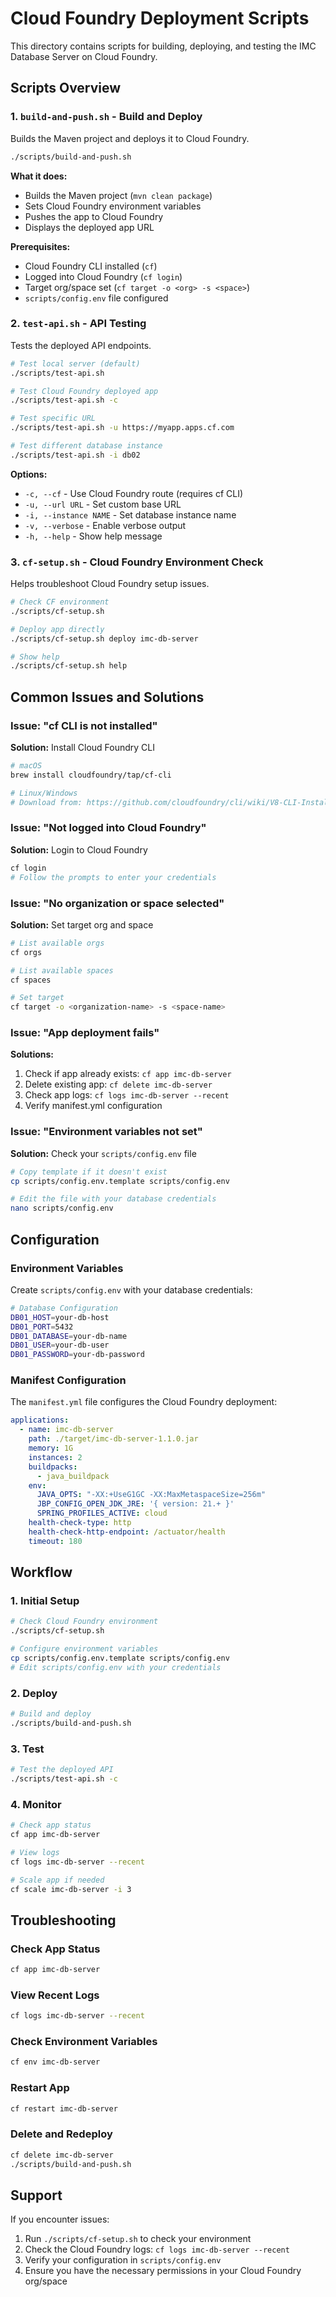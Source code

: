 # Cloud Foundry Deployment Scripts

This directory contains scripts for building, deploying, and testing the IMC Database Server on Cloud Foundry.

## Scripts Overview

### 1. `build-and-push.sh` - Build and Deploy
Builds the Maven project and deploys it to Cloud Foundry.

```bash
./scripts/build-and-push.sh
```

**What it does:**
- Builds the Maven project (`mvn clean package`)
- Sets Cloud Foundry environment variables
- Pushes the app to Cloud Foundry
- Displays the deployed app URL

**Prerequisites:**
- Cloud Foundry CLI installed (`cf`)
- Logged into Cloud Foundry (`cf login`)
- Target org/space set (`cf target -o <org> -s <space>`)
- `scripts/config.env` file configured

### 2. `test-api.sh` - API Testing
Tests the deployed API endpoints.

```bash
# Test local server (default)
./scripts/test-api.sh

# Test Cloud Foundry deployed app
./scripts/test-api.sh -c

# Test specific URL
./scripts/test-api.sh -u https://myapp.apps.cf.com

# Test different database instance
./scripts/test-api.sh -i db02
```

**Options:**
- `-c, --cf` - Use Cloud Foundry route (requires cf CLI)
- `-u, --url URL` - Set custom base URL
- `-i, --instance NAME` - Set database instance name
- `-v, --verbose` - Enable verbose output
- `-h, --help` - Show help message

### 3. `cf-setup.sh` - Cloud Foundry Environment Check
Helps troubleshoot Cloud Foundry setup issues.

```bash
# Check CF environment
./scripts/cf-setup.sh

# Deploy app directly
./scripts/cf-setup.sh deploy imc-db-server

# Show help
./scripts/cf-setup.sh help
```

## Common Issues and Solutions

### Issue: "cf CLI is not installed"
**Solution:** Install Cloud Foundry CLI
```bash
# macOS
brew install cloudfoundry/tap/cf-cli

# Linux/Windows
# Download from: https://github.com/cloudfoundry/cli/wiki/V8-CLI-Installation-Guide
```

### Issue: "Not logged into Cloud Foundry"
**Solution:** Login to Cloud Foundry
```bash
cf login
# Follow the prompts to enter your credentials
```

### Issue: "No organization or space selected"
**Solution:** Set target org and space
```bash
# List available orgs
cf orgs

# List available spaces
cf spaces

# Set target
cf target -o <organization-name> -s <space-name>
```

### Issue: "App deployment fails"
**Solutions:**
1. Check if app already exists: `cf app imc-db-server`
2. Delete existing app: `cf delete imc-db-server`
3. Check app logs: `cf logs imc-db-server --recent`
4. Verify manifest.yml configuration

### Issue: "Environment variables not set"
**Solution:** Check your `scripts/config.env` file
```bash
# Copy template if it doesn't exist
cp scripts/config.env.template scripts/config.env

# Edit the file with your database credentials
nano scripts/config.env
```

## Configuration

### Environment Variables
Create `scripts/config.env` with your database credentials:

```bash
# Database Configuration
DB01_HOST=your-db-host
DB01_PORT=5432
DB01_DATABASE=your-db-name
DB01_USER=your-db-user
DB01_PASSWORD=your-db-password
```

### Manifest Configuration
The `manifest.yml` file configures the Cloud Foundry deployment:

```yaml
applications:
  - name: imc-db-server
    path: ./target/imc-db-server-1.1.0.jar
    memory: 1G
    instances: 2
    buildpacks:
      - java_buildpack
    env:
      JAVA_OPTS: "-XX:+UseG1GC -XX:MaxMetaspaceSize=256m"
      JBP_CONFIG_OPEN_JDK_JRE: '{ version: 21.+ }'
      SPRING_PROFILES_ACTIVE: cloud
    health-check-type: http
    health-check-http-endpoint: /actuator/health
    timeout: 180
```

## Workflow

### 1. Initial Setup
```bash
# Check Cloud Foundry environment
./scripts/cf-setup.sh

# Configure environment variables
cp scripts/config.env.template scripts/config.env
# Edit scripts/config.env with your credentials
```

### 2. Deploy
```bash
# Build and deploy
./scripts/build-and-push.sh
```

### 3. Test
```bash
# Test the deployed API
./scripts/test-api.sh -c
```

### 4. Monitor
```bash
# Check app status
cf app imc-db-server

# View logs
cf logs imc-db-server --recent

# Scale app if needed
cf scale imc-db-server -i 3
```

## Troubleshooting

### Check App Status
```bash
cf app imc-db-server
```

### View Recent Logs
```bash
cf logs imc-db-server --recent
```

### Check Environment Variables
```bash
cf env imc-db-server
```

### Restart App
```bash
cf restart imc-db-server
```

### Delete and Redeploy
```bash
cf delete imc-db-server
./scripts/build-and-push.sh
```

## Support

If you encounter issues:

1. Run `./scripts/cf-setup.sh` to check your environment
2. Check the Cloud Foundry logs: `cf logs imc-db-server --recent`
3. Verify your configuration in `scripts/config.env`
4. Ensure you have the necessary permissions in your Cloud Foundry org/space
